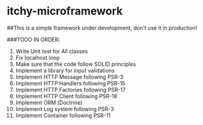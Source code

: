 # itchy-microframework

##This is a simple framework under development, don't use it in production!

###TODO IN ORDER:

1. Write Unit test for All classes
2. Fix localhost loop
3. Make sure that the code follow SOLID principles
4. Implement a library for input validations
5. Implement HTTP Message following PSR-3
6. Implement HTTP Handlers following PSR-15
7. Implement HTTP Factories following PSR-17
8. Implement HTTP Client following PSR-18
9. Implement ORM (Doctrine)
10. Implement Log system following PSR-3
11. Implement Container following PSR-11
